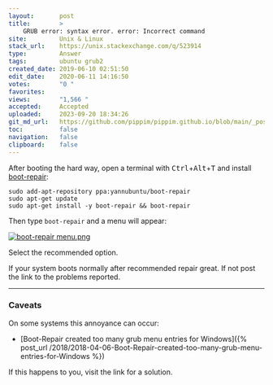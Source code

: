 ```yaml
---
layout:       post
title:        >
    GRUB error: syntax error. error: Incorrect command
site:         Unix & Linux
stack_url:    https://unix.stackexchange.com/q/523914
type:         Answer
tags:         ubuntu grub2
created_date: 2019-06-10 02:51:50
edit_date:    2020-06-11 14:16:50
votes:        "0 "
favorites:    
views:        "1,566 "
accepted:     Accepted
uploaded:     2023-09-20 18:34:26
git_md_url:   https://github.com/pippim/pippim.github.io/blob/main/_posts/2019/2019-06-10-GRUB-error_-syntax-error.-error_-Incorrect-command.md
toc:          false
navigation:   false
clipboard:    false
---
```


After booting the hard way, open a terminal with <kbd>Ctrl</kbd>+<kbd>Alt</kbd>+<kbd>T</kbd> and install [boot-repair][1]:

``` 
sudo add-apt-repository ppa:yannubuntu/boot-repair
sudo apt-get update
sudo apt-get install -y boot-repair && boot-repair
```

Then type `boot-repair` and a menu will appear:

[![boot-repair menu.png][2]][2]

Select the recommended option.

If your system boots normally after recommended repair great. If not post the link to the problems reported.


----------


### Caveats

On some systems this annoyance can occur:

- [Boot-Repair created too many grub menu entries for Windows]({% post_url /2018/2018-04-06-Boot-Repair-created-too-many-grub-menu-entries-for-Windows %})

If this happens to you, visit the link for a solution.

  [1]: https://help.ubuntu.com/community/Boot-Repair
  [2]: https://i.stack.imgur.com/UXflA.png
